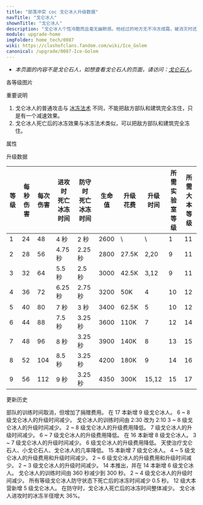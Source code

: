 ```yaml
---
title: "部落冲突 coc 戈仑冰人升级数据"
navTitle: "戈仑冰人"
shownTitle: "戈仑冰人"
description: "戈仑冰人个性冷酷而且毫无幽默感。他经过的地方无不冷冻成霜，被消灭时还会冻住四周的事物。聚会时要是有人跟他说话，戈仑冰人会原地冻住。抵御入侵村庄的敌军时，他的冰冻效果范围比进攻时小，持续时间也更短。"
module: upgrade-home
imgFolder: home_tech/0087
wiki: https://clashofclans.fandom.com/wiki/Ice_Golem
canonical: /upgrade/0087-Ice-Golem
---
```


- *本页面的内容不是戈仑石人，如想查看戈仑石人的页面，请访问：[戈仑石人](/upgrade/0083-Golem)。*

<UnitInfo :folder="$frontmatter.imgFolder" imgSrc="Ice_Golem_info.png" :imgAlt="$frontmatter.navTitle" :description="$frontmatter.description" />

<SmallTitle>各等级图片</SmallTitle>

<Panel>
    <UnitImgGroup :folder="$frontmatter.imgFolder">
        <UnitImg imgTitle="1 - 2 级" imgSrc="Ice_Golem1.png" />
        <UnitImg imgTitle="3 - 4 级" imgSrc="Ice_Golem3.png" />
        <UnitImg imgTitle="5 - 6 级" imgSrc="Ice_Golem5.png" />
        <UnitImg imgTitle="7 级" imgSrc="Ice_Golem7.png" />
        <UnitImg imgTitle="8 级" imgSrc="Ice_Golem8.png" />
        <UnitImg imgTitle="9 级" imgSrc="Ice_Golem9.png" imgHd="Ice_Golem9_hd.png" />
    </UnitImgGroup>
</Panel>

<SmallTitle>重要说明</SmallTitle>

1. 戈仑冰人的普通攻击与 [冰冻法术](/upgrade/0104-Freeze-Spell) 不同，不能把敌方部队和建筑完全冻住，只是有一个减速效果。
2. 戈仑冰人死亡后的冰冻效果与冰冻法术类似，可以把敌方部队和建筑完全冻住。

<SmallTitle>属性</SmallTitle>

<UnitProperties>
    <UnitProperty pKey="攻击偏好" pValue="防御建筑" />
    <UnitProperty pKey="伤害类型" pValue="单体伤害" />
    <UnitProperty pKey="攻击的目标" pValue="仅地面目标" />
    <UnitProperty pKey="占据人口" pValue="15" />
    <UnitProperty pKey="移动速度" pValue="1.5 格/秒" />
    <UnitProperty pKey="攻击速度" pValue="2 秒/次" />
    <UnitProperty pKey="攻击距离" pValue="1 格" />
    <UnitProperty pKey="攻击减速效果" pValue="50% 移速<br>50% 攻速" />
    <UnitProperty pKey="减速持续时间" pValue="2 秒" />
    <UnitProperty pKey="冰冻半径" pValue="7.5 格 (进攻)<br>5.5 格 (防守)" />
    <UnitProperty pKey="所需暗黑训练营等级" pValue="8" />
    <UnitProperty pKey="所需大本等级" pValue="11" />
    <UnitProperty pKey="训练时间" pValue="无" trainingSystem="2025" />
    <UnitProperty pKey="捐赠费用" pValue="8,8,360,Dark_Elixir" :isDonationCost="true" />
</UnitProperties>

<SmallTitle>升级数据</SmallTitle>

<script setup>
const tableExtraInfo = [
    {
        "column": 6,
        "type": "cost",
        "gpClass": "research",
        "icon": "Dark_Elixir"
    },
    {
        "column": 7,
        "type": "time",
        "gpClass": "research"
    }
];
</script>

<UnitTable :tableExtraInfo="tableExtraInfo">

| 等级 | 每秒伤害| 每次伤害 |进攻时<br>死亡冰冻时间|防守时<br>死亡冰冻时间| 生命值 |升级花费|  升级时间  |所需<br>实验室等级|所需<br>大本等级|
| --- |   ---   |   ----  |        ----         |        ---         |  ---- |  ----  |    ----   |       ----      |      ----     |
|  1  |    24   |    48   |      4    秒        |       2    秒      |  2600 |    \   |      \    |        1        |       11      |
|  2  |    28   |    56   |      4.75 秒        |       2.25 秒      |  2800 |  27.5K |    2,20   |        9        |       11      |
|  3  |    32   |    64   |      5.5  秒        |       2.5  秒      |  3000 |  42.5K |    3,12   |        9        |       11      |
|  4  |    36   |    72   |      6.25 秒        |       2.75 秒      |  3200 |    50K |    4      |       10        |       12      |
|  5  |    40   |    80   |      7    秒        |       3    秒      |  3400 |  62.5K |    5      |       10        |       12      |
|  6  |    44   |    88   |      7.5  秒        |       3.25 秒      |  3600 |   110K |    7      |       12        |       14      |
|  7  |    48   |    96   |      8    秒        |       3.25 秒      |  3900 |   140K |    8      |       13        |       15      |
|  8  |    52   |   104   |      8.5  秒        |       3.25 秒      |  4200 |   180K |    9      |       14        |       16      |
|  9  |    56   |   112   |      9    秒        |       3.25 秒      |  4350 |   300K |   15,12   |       15        |       17      |
</UnitTable>

<SmallTitle>更新历史</SmallTitle>

<Timeline>
    <TimelineItem date="2025/03/27">
        <TimelineRow>部队的训练时间取消，但增加了捐赠费用。</TimelineRow>
    </TimelineItem>
    <TimelineItem date="2025/03/24">
        <TimelineRow>在 17 本新增 9 级戈仑冰人。</TimelineRow>
        <TimelineRow>6 ~ 8 级戈仑冰人的升级时间减少。</TimelineRow>
    </TimelineItem>
    <TimelineItem date="2025/02/10">
        <TimelineRow>戈仑冰人的训练时间由 2:30 改为 2:10</TimelineRow>
    </TimelineItem>
    <TimelineItem date="2024/11/25">
        <TimelineRow>3 ~ 8 级戈仑冰人的升级时间减少。</TimelineRow>
        <TimelineRow>2 ~ 8 级戈仑冰人的升级费用降低。</TimelineRow>
    </TimelineItem>
    <TimelineItem date="2024/06/18">
        <TimelineRow>7 级戈仑冰人的升级时间减少。</TimelineRow>
        <TimelineRow>6 ~ 7 级戈仑冰人的升级费用降低。</TimelineRow>
    </TimelineItem>
    <TimelineItem date="2024/04/17">
        <TimelineRow>在 16 本新增 8 级戈仑冰人。</TimelineRow>
    </TimelineItem>
    <TimelineItem date="2023/12/12">
        <TimelineRow>3 ~ 7 级戈仑冰人的升级时间减少。</TimelineRow>
        <TimelineRow>6 级戈仑冰人的升级费用降低。</TimelineRow>
        <TimelineRow>天使治疗戈仑石人、小戈仑石人、戈仑冰人的几率降低。</TimelineRow>
    </TimelineItem>
    <TimelineItem date="2023/06/12">
        <TimelineRow>15 本新增 7 级戈仑冰人。</TimelineRow>
        <TimelineRow>4 ~ 5 级戈仑冰人的升级费用和升级时间减少。</TimelineRow>
    </TimelineItem>
    <TimelineItem date="2022/10/10">
        <TimelineRow>2 ~ 6 级戈仑冰人的升级费用和升级时间减少。</TimelineRow>
    </TimelineItem>
    <TimelineItem date="2021/12/09">
        <TimelineRow>2 ~ 3 级戈仑冰人的升级时间减少。</TimelineRow>
    </TimelineItem>
    <TimelineItem date="2021/04/12">
        <TimelineRow>14 本推出，并在 14 本新增 6 级戈仑冰人。</TimelineRow>
        <TimelineRow>戈仑冰人的训练时间由 360 秒减少到 300 秒。</TimelineRow>
        <TimelineRow>2 ~ 4 级戈仑冰人的升级时间减少。</TimelineRow>
    </TimelineItem>
    <TimelineItem date="2020/03/30">
        <TimelineRow>所有等级戈仑冰人防守状态下死亡后的冰冻时间减少 0.5 秒。</TimelineRow>
    </TimelineItem>
    <TimelineItem date="2019/04/02">
        <TimelineRow>12 级大本营新增 5 级戈仑冰人。</TimelineRow>
        <TimelineRow>在防守时，戈仑冰人死亡后的冰冻时间整体减少。</TimelineRow>
        <TimelineRow>戈仑冰人进攻时的冰冻半径增大 36%。</TimelineRow>
    </TimelineItem>
    <TimelineItem :historyBottom="true" />
</Timeline>